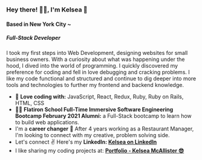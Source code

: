 ### Hey there! 🙋‍♀️, I'm Kelsea 🎈
#### Based in New York City ~
##### Full-Stack Developer
I took my first steps into Web Development, designing websites for small business owners. With a curiosity about what was happening under the hood, I dived into the world of programming. I quickly discovered my preference for coding and fell in love debugging and cracking problems. I like my code functional and structured and continue to dig deeper into more tools and technologies to further my frontend and backend knowledge.

- 🔨 **Love coding with:** JavaScript, React, Redux, Ruby, Ruby on Rails, HTML, CSS
- 👩‍💻 **Flatiron School Full-Time Immersive Software Engineering Bootcamp February 2021 Alumni:** a Full-Stack bootcamp to learn how to build web applications.
- I'm a **career changer** 💪 After 4 years working as a Restaurant Manager, I'm looking to connect with my creative, problem solving side.
- Let's connect ✌ Here's my **LinkedIn: <a href="https://www.linkedin.com/in/kelsea-mcallister-900479205/" target="_blank">Kelsea on LinkedIn <a>**
- I like sharing my coding projects at: **<a href="https://www.kelseaportfolio.com/" target="_blank"> Portfolio - Kelsea McAllister 😎 <a>**
